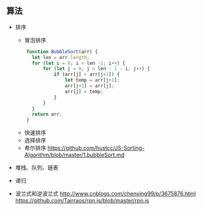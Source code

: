 算法
--
* 排序 
    * 冒泡排序
    ```jsx harmony
        function BubbleSort(arr) {
          let len = arr.length;
          for (let i = 0; i < len -1; i++) {
              for (let j = 0; j < len - 1 - i; j++) {
                  if (arr[j] > arr[j+1]) {
                      let temp = arr[j+1];
                      arr[j+1] = arr[j];
                      arr[j] = temp;
                  }
              }
          }
          return arr;
        }
    ```
    * 快速排序  
    * 选择排序
    * 希尔排序
https://github.com/hustcc/JS-Sorting-Algorithm/blob/master/1.bubbleSort.md
* 堆栈、队列、链表

* 递归
 
* 波兰式和逆波兰式 
http://www.cnblogs.com/chenying99/p/3675876.html
https://github.com/Tairraos/rpn.js/blob/master/rpn.js

